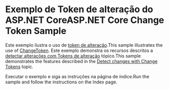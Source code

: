 # <a name="aspnet-core-change-token-sample"></a><span data-ttu-id="e111c-101">Exemplo de Token de alteração do ASP.NET Core</span><span class="sxs-lookup"><span data-stu-id="e111c-101">ASP.NET Core Change Token Sample</span></span>

<span data-ttu-id="e111c-102">Este exemplo ilustra o uso de [token de alteração](https://docs.microsoft.com/dotnet/api/microsoft.extensions.primitives.changetoken).</span><span class="sxs-lookup"><span data-stu-id="e111c-102">This sample illustrates the use of [ChangeToken](https://docs.microsoft.com/dotnet/api/microsoft.extensions.primitives.changetoken).</span></span> <span data-ttu-id="e111c-103">Este exemplo demonstra os recursos descritos a [detectar alterações com Tokens de alteração](https://docs.microsoft.com/aspnet/core/fundamentals/primitives/change-tokens) tópico.</span><span class="sxs-lookup"><span data-stu-id="e111c-103">This sample demonstrates the features described in the [Detect changes with Change Tokens](https://docs.microsoft.com/aspnet/core/fundamentals/primitives/change-tokens) topic.</span></span>

<span data-ttu-id="e111c-104">Executar o exemplo e siga as instruções na página de índice.</span><span class="sxs-lookup"><span data-stu-id="e111c-104">Run the sample and follow the instructions on the Index page.</span></span>
